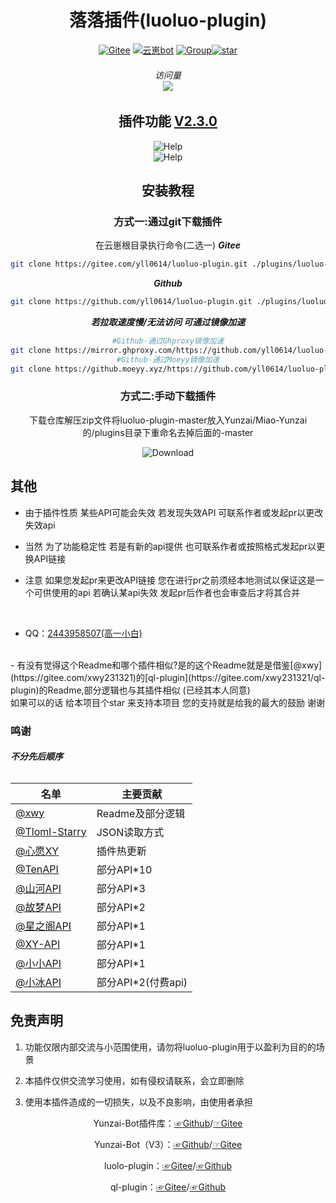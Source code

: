 <div align="center">
<h1>落落插件(luoluo-plugin)</h1>


[![Gitee](https://img.shields.io/badge/Gitee-落落插件-black?style=flat-square&logo=gitee)](https://gitee.com/xwy231321/ql-plugin) [![云崽bot](https://img.shields.io/badge/云崽-v3-black?style=flat-square&logo=dependabot)](https://gitee.com/Le-niao/Yunzai-Bot) [![Group](https://img.shields.io/badge/联系方式-2443958507-red?style=flat-square&logo=GroupMe&logoColor=white)](https://qm.qq.com/cgi-bin/qm/qr?k=Vzr6Z6yISyfTNKic29xQEattdPxHldPW)<a href='https://gitee.com/yll0614/luoluo-plugin/stargazers'><img src='https://gitee.com/yll0614/luoluo-plugin/badge/star.svg?theme=dark' alt='star'></img></a>
 ###### 访问量<br><img src="https://count.moeyy.cn/get/@:yueyuez/"/></br>
 ## 插件功能 [V2.3.0](./CHANGELOG.md)
<img src='https://gitee.com/yll0614/img/raw/master/v2.3.0help.jpg'  alt='Help'></img>  
<img src='https://gitee.com/yll0614/img/raw/master/v2.3.0bqbhelp.jpg'  alt='Help'></img>  
 ## 安装教程  
### 方式一:通过git下载插件  
在云崽根目录执行命令(二选一)
***Gitee***
```sh
git clone https://gitee.com/yll0614/luoluo-plugin.git ./plugins/luoluo-plugin/
```
***Github***
```sh
git clone https://github.com/yll0614/luoluo-plugin.git ./plugins/luoluo-plugin/
```
***若拉取速度慢/无法访问 可通过镜像加速***
```sh
#Github-通过Ghproxy镜像加速
git clone https://mirror.ghproxy.com/https://github.com/yll0614/luoluo-plugin.git ./plugins/luoluo-plugin/
#Github-通过Moeyy镜像加速
git clone https://github.moeyy.xyz/https://github.com/yll0614/luoluo-plugin.git ./plugins/luoluo-plugin/
```
### 方式二:手动下载插件
下载仓库解压zip文件将luoluo-plugin-master放入Yunzai/Miao-Yunzai的/plugins目录下重命名去掉后面的-master

<img src='https://gitee.com/yll0614/img/raw/master/Download%E4%BB%93%E5%BA%93.png'  alt='Download'></img>
</div>

 ## 其他  
 - 由于插件性质 某些API可能会失效 若发现失效API 可联系作者或发起pr以更改失效api

 - 当然 为了功能稳定性 若是有新的api提供 也可联系作者或按照格式发起pr以更换API链接

 - 注意 如果您发起pr来更改API链接 您在进行pr之前须经本地测试以保证这是一个可供使用的api 若确认某api失效 发起pr后作者也会审查后才将其合并
<br/>

- QQ：[2443958507(高一小白)](https://qm.qq.com/cgi-bin/qm/qr?k=Vzr6Z6yISyfTNKic29xQEattdPxHldPW)
<br/>
- 有没有觉得这个Readme和哪个插件相似?是的这个Readme就是是借鉴[@xwy](https://gitee.com/xwy231321)的[ql-plugin](https://gitee.com/xwy231321/ql-plugin)的Readme,部分逻辑也与其插件相似 (已经其本人同意)
<br/>
如果可以的话 给本项目个star 来支持本项目 您的支持就是给我的最大的鼓励 谢谢

### 鸣谢
###### ***不分先后顺序***

| 名单  | 主要贡献      |
|-----|-----------|
| [@xwy](https://gitee.com/xwy231321) | Readme及部分逻辑   | 
| [@Tloml-Starry](https://gitee.com/Tloml-Starry) | JSON读取方式  |
| [@心愿XY](https://gitee.com/hgh123520) | 插件热更新  |
| [@TenAPI](https://tenapi.cn/) | 部分API*10 |
| [@山河API](https://shanhey.cn/) | 部分API*3  |
| [@故梦API](https://www.gumengya.com/) | 部分API*2  |
| [@星之阁API](https://api.xingzhige.com/) | 部分API*1  |
| [@XY-API](https://api.yugan.love/) | 部分API*1  |
| [@小小API](https://api-m.com/) | 部分API*1  |
| [@小冰API](https://xiaobapi.top/) | 部分API*2(付费api) |




## 免责声明

1) 功能仅限内部交流与小范围使用，请勿将luoluo-plugin用于以盈利为目的的场景

2) 本插件仅供交流学习使用，如有侵权请联系，会立即删除

3) 使用本插件造成的一切损失，以及不良影响，由使用者承担

<div align="center">

Yunzai-Bot插件库：[☞Github](https://github.com/yhArcadia/Yunzai-Bot-plugins-index)/[☞Gitee](https://gitee.com/yhArcadia/Yunzai-Bot-plugins-index)

Yunzai-Bot（V3）：[☞Github](https://github.com/Le-niao/Yunzai-Bot)/[☞Gitee](https://gitee.com/Le-niao/Yunzai-Bot) 

luolo-plugin：[☞Gitee](https://gitee.com/yll0614/luoluo-plugin)/[☞Github](https://github.com/yll0614/luoluo-plugin)

ql-plugin：[☞Gitee](https://gitee.com/xwy231321/ql-plugin)/[☞Github](https://github.com/xwy231321/ql-plugin)


</div>
